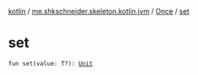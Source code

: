 [kotlin](../../index.md) / [me.shkschneider.skeleton.kotlin.jvm](../index.md) / [Once](index.md) / [set](./set.md)

# set

`fun set(value: T?): `[`Unit`](https://kotlinlang.org/api/latest/jvm/stdlib/kotlin/-unit/index.html)